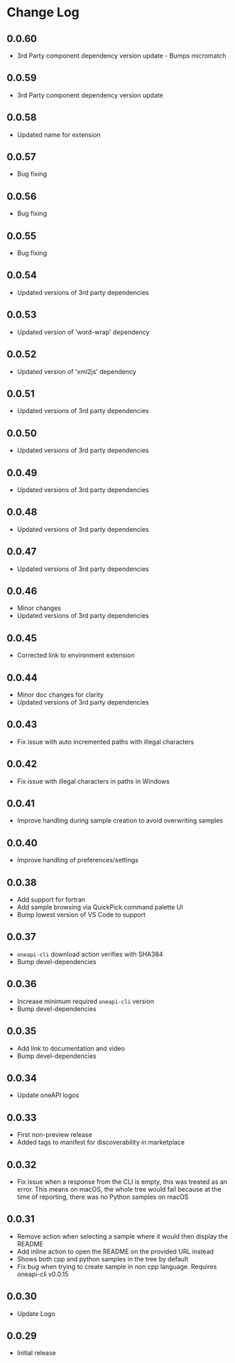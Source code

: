 # Change Log
## 0.0.60

- 3rd Party component dependency version update - Bumps micromatch

## 0.0.59

- 3rd Party component dependency version update

## 0.0.58

- Updated name for extension

## 0.0.57

- Bug fixing

## 0.0.56

- Bug fixing

## 0.0.55

- Bug fixing

## 0.0.54

- Updated versions of 3rd party dependencies

## 0.0.53

- Updated version of 'word-wrap' dependency

## 0.0.52

- Updated version of 'xml2js' dependency

## 0.0.51

- Updated versions of 3rd party dependencies

## 0.0.50

- Updated versions of 3rd party dependencies

## 0.0.49

- Updated versions of 3rd party dependencies

## 0.0.48

- Updated versions of 3rd party dependencies

## 0.0.47

- Updated versions of 3rd party dependencies

## 0.0.46

- Minor changes
- Updated versions of 3rd party dependencies

## 0.0.45

- Corrected link to environment extension

## 0.0.44

- Minor doc changes for clarity
- Updated versions of 3rd party dependencies

## 0.0.43

- Fix issue with auto incremented paths with illegal characters

## 0.0.42

- Fix issue with illegal characters in paths in Windows

## 0.0.41

- Improve handling during sample creation to avoid overwriting samples

## 0.0.40

- Improve handling of preferences/settings

## 0.0.38

- Add support for fortran
- Add sample browsing via QuickPick command palette UI
- Bump lowest version of VS Code to support

## 0.0.37

- `oneapi-cli` download action verifies with SHA384
- Bump devel-dependencies

## 0.0.36

- Increase minimum required `oneapi-cli` version
- Bump devel-dependencies

## 0.0.35

- Add link to documentation and video
- Bump devel-dependencies

## 0.0.34

- Update oneAPI logos

## 0.0.33

- First non-preview release
- Added tags to manifest for discoverability in marketplace

## 0.0.32

- Fix issue when a response from the CLI is empty, this was treated as an error. This means on macOS, the whole tree would fail because at the time of reporting, there was no Python samples on macOS

##  0.0.31

- Remove action when selecting a sample where it would then display the README
- Add inline action to open the README on the provided URL instead
- Shows both cpp and python samples in the tree by default
- Fix bug when trying to create sample in non cpp language. Requires oneapi-cli v0.0.15

##  0.0.30

- Update Logo

##  0.0.29

- Initial release